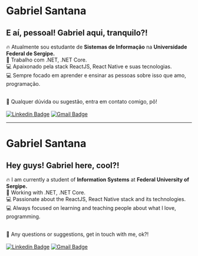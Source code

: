 # Gabriel Santana

## E aí, pessoal! Gabriel aqui, tranquilo?!

:fire: Atualmente sou estudante de **Sistemas de Informação** na **Universidade Federal de Sergipe.**
<br /> :purple_heart: Trabalho com .NET, .NET Core.
<br /> :computer: Apaixonado pela stack ReactJS, React Native e suas tecnologias.
<br /> :computer: Sempre focado em aprender e ensinar as pessoas sobre isso que amo, programação.

<br /> :email: Qualquer dúvida ou sugestão, entra em contato comigo, pô!
<br /><br />
[![Linkedin Badge](https://img.shields.io/badge/-GabrielSantana-blue?style=flat-square&logo=Linkedin&logoColor=white&link=https://www.linkedin.com/in/gabriel-sisjr/)](https://www.linkedin.com/in/gabriel-sisjr/)
[![Gmail Badge](https://img.shields.io/badge/-gabriel.sistemasjr@gmail.com-c14438?style=flat-square&logo=Gmail&logoColor=white&link=mailto:gabriel.sistemasjr@gmail.com)](mailto:gabriel.sistemasjr@gmail.com)

-------

# Gabriel Santana

## Hey guys! Gabriel here, cool?!

:fire: I am currently a student of **Information Systems** at **Federal University of Sergipe.**
<br />:purple_heart: Working with .NET, .NET Core.
<br />:computer: Passionate about the ReactJS, React Native stack and its technologies.
<br />:computer: Always focused on learning and teaching people about what I love, programming.

<br />:email: Any questions or suggestions, get in touch with me, ok?!
<br /><br />
[![Linkedin Badge](https://img.shields.io/badge/-GabrielSantana-blue?style=flat-square&logo=Linkedin&logoColor=white&link=https://www.linkedin.com/in/gabriel-sisjr/)](https://www.linkedin.com/in/gabriel-sisjr/)
[![Gmail Badge](https://img.shields.io/badge/-gabriel.sistemasjr@gmail.com-c14438?style=flat-square&logo=Gmail&logoColor=white&link=mailto:gabriel.sistemasjr@gmail.com)](mailto:gabriel.sistemasjr@gmail.com)
